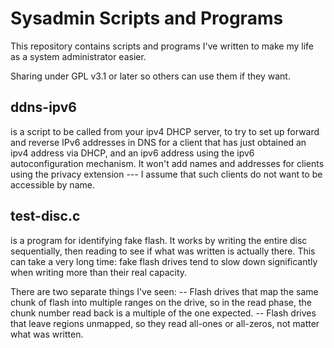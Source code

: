 # Sysadmin Scripts and Programs

This repository contains scripts and programs I've written to make my
life as a system administrator easier.

Sharing under GPL v3.1 or later so others can use them if they want.

## ddns-ipv6
is a script to be called from your ipv4 DHCP server, to try to set up
forward and reverse IPv6 addresses in DNS for a client that has just
obtained an ipv4 address via DHCP, and an ipv6 address using the ipv6
autoconfiguration mechanism.  It won't add names and addresses for
clients using the privacy extension --- I assume that such clients do
not want to be accessible by name.

## test-disc.c
is a program for identifying fake flash.  It works by writing the
entire disc sequentially, then reading to see if what was written is
actually there.  This can take a very long time: fake flash drives
tend to slow down significantly when writing more than their real
capacity.

There are two separate things I've seen:
 -- Flash drives that map the same chunk of flash into multiple ranges
 on the drive, so in the read phase, the chunk number read back is a
 multiple of the one expected.
 -- Flash drives that leave regions unmapped, so they read all-ones or
 all-zeros, not matter what was written.
 
 
